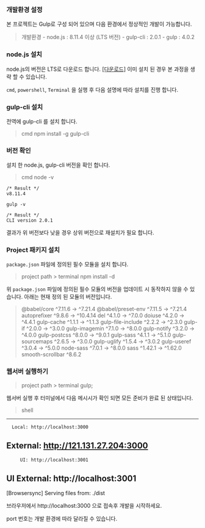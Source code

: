 ### 개발환경 설정

본 프로젝트는 Gulp로 구성 되어 있으며 다음 환경에서 정상적인 개발이 가능합니다.

> 개발환경
    - node.js : 8.11.4 이상 (LTS 버전)
    - gulp-cli : 2.0.1
    - gulp : 4.0.2


### node.js 설치

node.js의 버전은 LTS로 다운로드 합니다. [[다운로드]](https://nodejs.org/ko/)
이미 설치 된 경우 본 과정을 생략 할 수 있습니다.

`cmd`, `powershell`, `Terminal` 을 실행 후 다음 설명에 따라 설치를 진행 합니다.

### gulp-cli 설치

전역에 gulp-cli 를 설치 합니다.

> cmd
    npm install -g gulp-cli


### 버전 확인

설치 한 node.js, gulp-cli 버전을 확인 합니다.

> cmd
    node -v

    /* Result */
    v8.11.4

    gulp -v

    /* Result */
    CLI version 2.0.1

결과가 위 버전보다 낮을 경우 상위 버전으로 재설치가 필요 합니다.

### Project 패키지 설치

`package.json` 파일에 정의된 필수 모듈을 설치 합니다.

> project path > terminal 
    npm install -d

위 `package.json` 파일에 정의된 필수 모듈의 버전을 업데이트 시 동작하지 않을 수 있습니다.
아래는 현재 정의 된 모듈의 버전입니다.

>  @babel/core        ^7.11.6  →   ^7.21.4
 @babel/preset-env  ^7.11.5  →   ^7.21.4
 autoprefixer        ^9.8.6  →  ^10.4.14
 del                 ^4.1.0  →    ^7.0.0
 doiuse              ^4.2.0  →    ^4.4.1
 gulp-cache          ^1.1.1  →    ^1.1.3
 gulp-file-include   ^2.2.2  →    ^2.3.0
 gulp-if             ^2.0.0  →    ^3.0.0
 gulp-imagemin       ^7.1.0  →    ^8.0.0
 gulp-notify         ^3.2.0  →    ^4.0.0
 gulp-postcss        ^8.0.0  →    ^9.0.1
 gulp-sass           ^4.1.1  →    ^5.1.0
 gulp-sourcemaps     ^2.6.5  →    ^3.0.0
 gulp-uglify         ^1.5.4  →    ^3.0.2
 gulp-useref         ^3.0.4  →    ^5.0.0
 node-sass           ^7.0.1  →    ^8.0.0
 sass               ^1.42.1  →   ^1.62.0
 smooth-scrollbar    ^8.6.2 


### 웹서버 실행하기

> project path > terminal 
    gulp;


웹서버 실행 후 터미널에서 다음 메시시가 확인 되면 모든 준비가 완료 된 상태입니다.

> shell
---------------------------------------
      Local: http://localhost:3000
   External: http://121.131.27.204:3000
---------------------------------------
         UI: http://localhost:3001
UI External: http://localhost:3001
---------------------------------------
[Browsersync] Serving files from: ./dist

브라우저에서 http://localhost:3000 으로 접속후 개발을 시작하세요.

port 번호는 개발 환경에 따라 달라질 수 있습니다.
